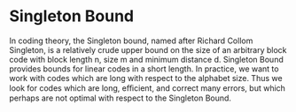 # Singleton Bound
In coding theory, the Singleton bound, named after Richard Collom Singleton, is a relatively crude upper bound on the size of an arbitrary block code with block length n, size m and minimum distance d.
Singleton Bound provides bounds for linear codes in a short length. In practice, we want to work with codes which are long with respect to the alphabet size. Thus we look for codes which are long, eﬃcient, and correct many errors, but which perhaps are not optimal with respect to the Singleton Bound.
